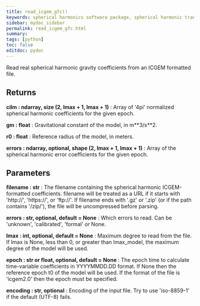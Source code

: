 ```yaml
---
title: read_icgem_gfc()
keywords: spherical harmonics software package, spherical harmonic transform, legendre functions, multitaper spectral analysis, fortran, Python, gravity, magnetic field
sidebar: mydoc_sidebar
permalink: read_icgem_gfc.html
summary:
tags: [python]
toc: false
editdoc: pydoc
---
```


Read real spherical harmonic gravity coefficients from an ICGEM formatted
file.

## Returns

**cilm : ndarray, size (2, lmax + 1, lmax + 1)**
:   Array of '4pi' normalized spherical harmonic coefficients for the given epoch.

**gm : float**
:   Gravitational constant of the model, in m\*\*3/s\*\*2.

**r0 : float**
:   Reference radius of the model, in meters.

**errors : ndarray, optional, shape (2, lmax + 1, lmax + 1)**
:   Array of the spherical harmonic error coefficients for the given epoch.

## Parameters

**filename : str**
:   The filename containing the spherical harmonic ICGEM-formatted coefficients. filename will be treated as a URL if it starts with 'http://', 'https://', or 'ftp://'. If filename ends with '.gz' or '.zip' (or if the path contains '/zip/'), the file will be uncompressed before parsing.

**errors : str, optional, default = None**
:   Which errors to read. Can be 'unknown', 'calibrated', 'formal' or None.

**lmax : int, optional, default = None**
:   Maximum degree to read from the file. If lmax is None, less than 0, or greater than lmax_model, the maximum degree of the model will be used.

**epoch : str or float, optional, default = None**
:   The epoch time to calculate time-variable coefficients in YYYYMMDD.DD format. If None then the reference epoch t0 of the model will be used. If the format of the file is 'icgem2.0' then the epoch must be specified.

**encoding : str, optional**
:   Encoding of the input file. Try to use 'iso-8859-1' if the default (UTF-8) fails.
    